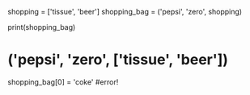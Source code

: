 shopping = ['tissue', 'beer']
shopping_bag = ('pepsi', 'zero', shopping)

print(shopping_bag)
# ('pepsi', 'zero', ['tissue', 'beer'])

shopping_bag[0] = 'coke'
#error!
